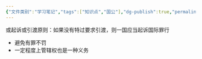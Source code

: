 ```yaml
---
{"文件类别":"学习笔记","tags":["知识点","国公"],"dg-publish":true,"permalink":"/学习笔记studyup/知识点cheese/或起诉或引渡原则/","dgPassFrontmatter":true,"created":"2024-10-22T10:19:16.213+08:00","updated":"2024-10-25T12:13:18.883+08:00"}
---
```


或起诉或引渡原则：如果没有特过要求引渡，则一国应当起诉国际罪行
- 避免有罪不罚
- 一定程度上管辖权也是一种义务